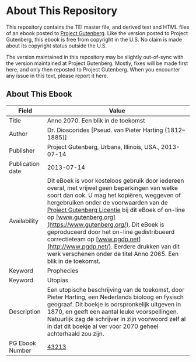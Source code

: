 # About This Repository

This repository contains the TEI master file, and derived text and HTML files of an ebook posted to [Project Gutenberg](https://www.gutenberg.org/). Like the version posted to Project Gutenberg, this ebook is free from copyright in the U.S. No claim is made about its copyright status outside the U.S.

The version maintained in this repository may be slightly out-of-sync with the version maintained at Project Gutenberg. Mostly, fixes will be made first here, and only then reposted to Project Gutenberg. When you encounter any issue in this text, please report it here.

## About This Ebook

| Field | Value |
| ----- | ----- |
| Title | Anno 2070. Een blik in de toekomst |
| Author | Dr. Dioscorides [Pseud. van Pieter Harting (1812–1885)] |
| Publisher | Project Gutenberg, Urbana, Illinois, USA., 2013-07-14 |
| Publication date | 2013-07-14 |
| Availability | Dit eBoek is voor kosteloos gebruik door iedereen overal, met vrijwel geen beperkingen van welke soort dan ook. U mag het kopiëren, weggeven of hergebruiken onder de voorwaarden van de [Project Gutenberg Licentie](https://www.gutenberg.org/license) bij dit eBoek of on-line op [www.gutenberg.org](https://www.gutenberg.org/). Dit eBoek is geproduceerd door het on-line gedistribueerd correctieteam op [www.pgdp.net](http://www.pgdp.net/). Eerdere drukken van dit werk verschenen onder de titel Anno 2065. Een blik in de toekomst. |
| Keyword | Prophecies |
| Keyword | Utopias |
| Description | Een utopische beschrijving van de toekomst, door Pieter Harting, een Nederlands bioloog en fysisch geograaf. Dit boekje is oorspronkelijk uitgeven in 1870, en geeft een aantal leuke voorspellingen. Natuurlijk zag de schrijver in zijn voorwoord zelf al in dat dit boekje al ver voor 2070 geheel achterhaald zou zijn. |
| PG Ebook Number | [43213](https://www.gutenberg.org/ebooks/43213) |
